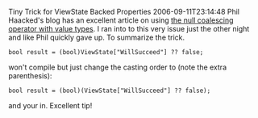 Tiny Trick for ViewState Backed Properties
2006-09-11T23:14:48
Phil Haacked's blog has an excellent article on using [the null coalescing operator with value types](http://haacked.com/archive/2006/08/07/TinyTrickForViewStateBackedProperties.aspx). I ran into to this very issue just the other night and like Phil quickly gave up. To summarize the trick.
    
    bool result = (bool)ViewState["WillSucceed"] ?? false;

won't compile but just change the casting order to (note the extra parenthesis):
    
    bool result = (bool)(ViewState["WillSucceed"] ?? false);

and your in. Excellent tip!
